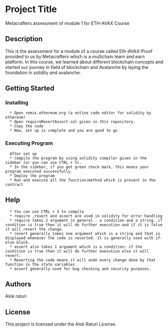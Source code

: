 # Project Title
Metacrafters assessment of module 1 for ETH-AVAX Course

## Description
This is the assessment for a module of a course called Eth-AVAX-Proof provided to us by Metacrafters which is a multichain learn and earn platform. In this course, we learned about different blockchain concepts and started our journey in field of blockchain and Avalanche by laying the foundation in solidity and avalanche. 

## Getting Started
### Installing
      * Open remix.ethereum.org (a online code editor for solidity by ethereum)
      * Open requireRevertAssert.sol given in this repository.
      * Copy the code
      * Now, set up is complete and you are good to go.
      
### Executing Program
      After set up
      * Compile the program by using solidity compiler given in the sidebar (or you can use CTRL + S).
      * In the sidebar, if you get green check mark, this means your program executed successfully.
      * Deploy the program
      * Run and execute all the function/method which is present in the contract

## Help
      * You can use CTRL + S to compile
      * require ,revert and assert are used in solidity for error handling
      * require takes 2 argument in general - a condition and a string. if condition is true then it will do further execution and if it is false it will revert the change.
      * revert generally takes one argument which is a string and that is displayed whenever the code is reverted. It is generally used with if-else block.
      * assert also takes 1 argument which is a condition: if the condition is true then it will do further execution else it will revert.
      * Reverting the code means it will undo every change done by that function in the state variables.
      * assert generally used for bug checking and security purposes.

## Authors
Alok raturi

## License
This project is licensed under the Alok Raturi License.
      

